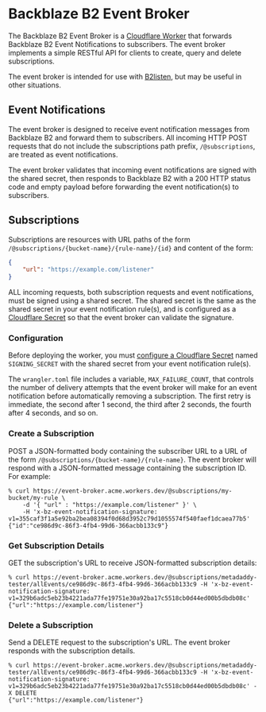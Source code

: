 # Backblaze B2 Event Broker

The Backblaze B2 Event Broker is a [Cloudflare Worker](https://developers.cloudflare.com/workers/) that forwards Backblaze B2 Event Notifications to subscribers. The event broker implements a simple RESTful API for clients to create, query and delete subscriptions.

The event broker is intended for use with [B2listen](https://github.com/backblaze-b2-samples/b2listen/), but may be useful in other situations.

## Event Notifications

The event broker is designed to receive event notification messages from Backblaze B2 and forward them to subscribers. All incoming HTTP POST requests that do not include the subscriptions path prefix, `/@subscriptions`, are treated as event notifications.

The event broker validates that incoming event notifications are signed with the shared secret, then responds to Backblaze B2 with a 200 HTTP status code and empty payload before forwarding the event notification(s) to subscribers.

## Subscriptions

Subscriptions are resources with URL paths of the form `/@subscriptions/{bucket-name}/{rule-name}/{id}` and content of the form:

```json
{
	"url": "https://example.com/listener"
}
```

ALL incoming requests, both subscription requests and event notifications, must be signed using a shared secret. The shared secret is the same as the shared secret in your event notification rule(s), and is configured as a [Cloudflare Secret](https://developers.cloudflare.com/workers/configuration/secrets/) so that the event broker can validate the signature.

### Configuration

Before deploying the worker, you must [configure a Cloudflare Secret](https://developers.cloudflare.com/workers/configuration/secrets/#secrets-on-deployed-workers) named `SIGNING_SECRET` with the shared secret from your event notification rule(s).

The `wrangler.toml` file includes a variable, `MAX_FAILURE_COUNT`, that controls the number of delivery attempts that the event broker will make for an event notification before automatically removing a subscription. The first retry is immediate, the second after 1 second, the third after 2 seconds, the fourth after 4 seconds, and so on.

### Create a Subscription

POST a JSON-formatted body containing the subscriber URL to a URL of the form `/@subscriptions/{bucket-name}/{rule-name}`. The event broker will respond with a JSON-formatted message containing the subscription ID. For example:

```console
% curl https://event-broker.acme.workers.dev/@subscriptions/my-bucket/my-rule \
    -d '{ "url" : "https://example.com/listener" }' \
    -H 'x-bz-event-notification-signature: v1=355caf3f1a5e92ba2bea08394f0d68d3952c79d1055574f540faef1dcaea77b5'
{"id":"ce986d9c-86f3-4fb4-99d6-366acbb133c9"}
```

### Get Subscription Details

GET the subscription's URL to receive JSON-formatted subscription details:

```console
% curl https://event-broker.acme.workers.dev/@subscriptions/metadaddy-tester/allEvents/ce986d9c-86f3-4fb4-99d6-366acbb133c9 -H 'x-bz-event-notification-signature: v1=329b6adc5eb23b4221ada77fe19751e30a92ba17c5518cb0d44ed00b5dbdb08c'
{"url":"https://example.com/listener"}
```

### Delete a Subscription

Send a DELETE request to the subscription's URL. The event broker responds with the subscription details.

```console
% curl https://event-broker.acme.workers.dev/@subscriptions/metadaddy-tester/allEvents/ce986d9c-86f3-4fb4-99d6-366acbb133c9 -H 'x-bz-event-notification-signature: v1=329b6adc5eb23b4221ada77fe19751e30a92ba17c5518cb0d44ed00b5dbdb08c' -X DELETE
{"url":"https://example.com/listener"}
```
